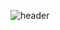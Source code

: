 ![header](https://capsule-render.vercel.app/api?type=waving&color=gradient&customColorList=2,3,4,5,30&height=300&section=header&text=Welcome%20to%20Hyejoo's%20Github!&fontSize=40)
